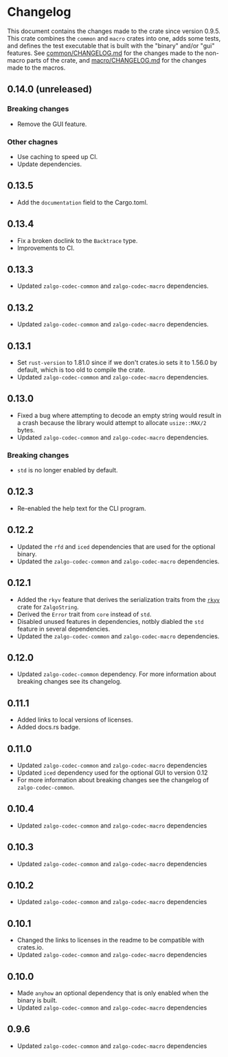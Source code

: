 # Changelog

This document contains the changes made to the crate since version 0.9.5.
This crate combines the `common` and `macro` crates into one, adds some tests,
and defines the test executable that is built with the "binary" and/or "gui" features.
See [common/CHANGELOG.md](../common/CHANGELOG.md) for the changes made to the
non-macro parts of the crate, and [macro/CHANGELOG.md](../macro/CHANGELOG.md)
for the changes made to the macros.

## 0.14.0 (unreleased)

### Breaking changes

- Remove the GUI feature.

### Other chagnes

- Use caching to speed up CI.
- Update dependencies.

## 0.13.5

- Add the `documentation` field to the Cargo.toml.

## 0.13.4

- Fix a broken doclink to the `Backtrace` type.
- Improvements to CI.

## 0.13.3

- Updated `zalgo-codec-common` and `zalgo-codec-macro` dependencies.

## 0.13.2

- Updated `zalgo-codec-common` and `zalgo-codec-macro` dependencies.

## 0.13.1

- Set `rust-version` to 1.81.0 since if we don't crates.io sets it to 1.56.0 by default,
 which is too old to compile the crate.
- Updated `zalgo-codec-common` and `zalgo-codec-macro` dependencies.

## 0.13.0

- Fixed a bug where attempting to decode an empty string would
 result in a crash because the library would attempt to allocate `usize::MAX/2` bytes.
- Updated `zalgo-codec-common` and `zalgo-codec-macro` dependencies.

### Breaking changes

- `std` is no longer enabled by default.

## 0.12.3

- Re-enabled the help text for the CLI program.

## 0.12.2

- Updated the `rfd` and `iced` dependencies that are used for the optional binary.
- Updated the `zalgo-codec-common` and `zalgo-codec-macro` dependencies.

## 0.12.1

- Added the `rkyv` feature that derives the serialization traits from the
 [`rkyv`](https://crates.io/crates/rkyv) crate for `ZalgoString`.
- Derived the `Error` trait from `core` instead of `std`.
- Disabled unused features in dependencies,
 notbly diabled the `std` feature in several dependencies.
- Updated the `zalgo-codec-common` and `zalgo-codec-macro` dependencies.

## 0.12.0

- Updated `zalgo-codec-common` dependency. For more information about breaking
 changes see its changelog.

## 0.11.1

- Added links to local versions of licenses.  
- Added docs.rs badge.

## 0.11.0

- Updated `zalgo-codec-common` and `zalgo-codec-macro` dependencies
- Updated `iced` dependency used for the optional GUI to version 0.12
- For more information about breaking changes see the changelog of `zalgo-codec-common`.

## 0.10.4

- Updated `zalgo-codec-common` and `zalgo-codec-macro` dependencies

## 0.10.3

- Updated `zalgo-codec-common` and `zalgo-codec-macro` dependencies

## 0.10.2

- Updated `zalgo-codec-common` and `zalgo-codec-macro` dependencies

## 0.10.1

- Changed the links to licenses in the readme to be compatible with crates.io.
- Updated `zalgo-codec-common` and `zalgo-codec-macro` dependencies

## 0.10.0

- Made `anyhow` an optional dependency that is only enabled when the binary is built.
- Updated `zalgo-codec-common` and `zalgo-codec-macro` dependencies

## 0.9.6

- Updated `zalgo-codec-common` and `zalgo-codec-macro` dependencies
